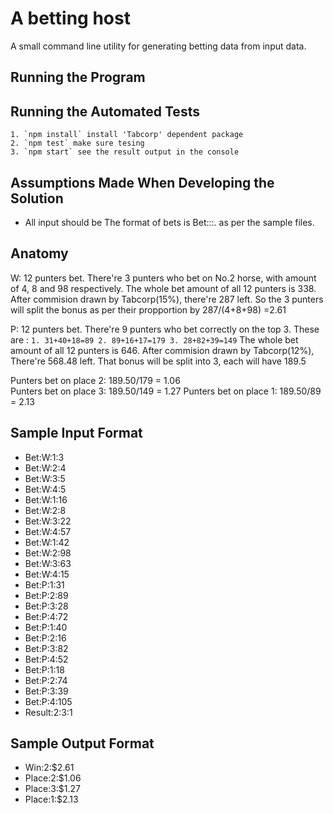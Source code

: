 A betting host
========================
A small command line utility for generating betting data from input data.

Running the Program
-------------------

Running the Automated Tests
---------------------------
```
1. `npm install` install 'Tabcorp' dependent package
2. `npm test` make sure tesing
3. `npm start` see the result output in the console
```

Assumptions Made When Developing the Solution
---------------------------------------------

- All input should be The format of bets is Bet:<product>:<selections>:<stake>. as per the sample files.

Anatomy
---------------------------------------------

W:  12 punters bet. There're 3 punters who bet on No.2 horse, with amount of 4, 8 and 98 respectively.
    The whole bet amount of all 12 punters is 338. After commision drawn by Tabcorp(15%), there're 287 left. 
    So the 3 punters will split the bonus as per their propportion by 287/(4+8+98) =2.61

P:  12 punters bet. There're 9 punters who bet correctly on the top 3. These are :
    ```
        1. 31+40+18=89
        2. 89+16+17=179
        3. 28+82+39=149
    ```
    The whole bet amount of all 12 punters is 646. After commision drawn by Tabcorp(12%), 
    There're 568.48 left. That bonus will be split into 3, each will have 189.5 
	
Punters bet on place 2: 189.50/179 = 1.06	
Punters bet on place 3: 189.50/149 = 1.27
Punters bet on place 1: 189.50/89 = 2.13


Sample Input Format
----------------

 - Bet:W:1:3
 - Bet:W:2:4
 - Bet:W:3:5
 - Bet:W:4:5
 - Bet:W:1:16
 - Bet:W:2:8
 - Bet:W:3:22
 - Bet:W:4:57
 - Bet:W:1:42
 - Bet:W:2:98
 - Bet:W:3:63
 - Bet:W:4:15
 - Bet:P:1:31
 - Bet:P:2:89
 - Bet:P:3:28
 - Bet:P:4:72
 - Bet:P:1:40
 - Bet:P:2:16
 - Bet:P:3:82
 - Bet:P:4:52
 - Bet:P:1:18
 - Bet:P:2:74
 - Bet:P:3:39
 - Bet:P:4:105
 - Result:2:3:1 

Sample Output Format
-----------------

 - Win:2:$2.61
 - Place:2:$1.06
 - Place:3:$1.27
 - Place:1:$2.13 